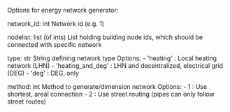 Options for energy network generator:

network_id: int
	Network id (e.g. 1)

nodelist: list (of ints)
	List holding building node ids, which should be connected with specific network
	
type: str
	String defining network type
	Options:
	- 'heating' : Local heating network (LHN)
	- 'heating_and_deg' : LHN and decentralized, electrical grid (DEG)
	- 'deg' : DEG, only
	
method: int
	Method to generate/dimension network 
	Options:
	- 1 : Use shortest, areal connection
	- 2 : Use street routing (pipes can only follow street routes)